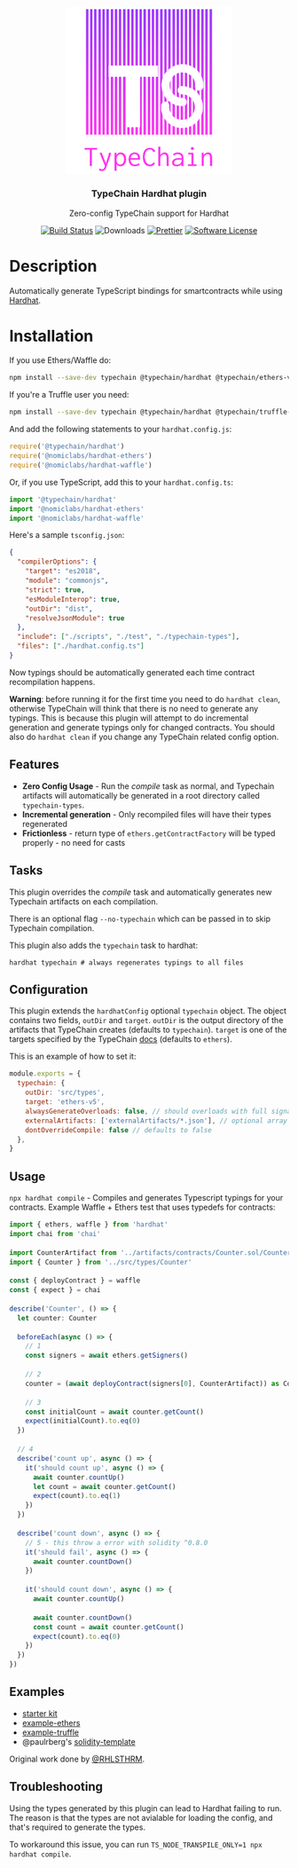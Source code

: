 <p align="center">
  <img src="https://github.com/Neufund/TypeChain/blob/d82f3cc644a11e22ca8e42505c16f035e2f2555d/docs/images/typechain-logo.png?raw=true" width="300" alt="TypeChain">
  <h3 align="center">TypeChain Hardhat plugin</h3>
  <p align="center">Zero-config TypeChain support for Hardhat</p>

  <p align="center">
    <a href="https://github.com/ethereum-ts/TypeChain/actions"><img alt="Build Status" src="https://github.com/ethereum-ts/TypeChain/workflows/CI/badge.svg"></a>
    <img alt="Downloads" src="https://img.shields.io/npm/dm/typechain.svg">
    <a href="https://github.com/prettier/prettier"><img alt="Prettier" src="https://img.shields.io/badge/code_style-prettier-ff69b4.svg"></a>
    <a href="/package.json"><img alt="Software License" src="https://img.shields.io/badge/license-MIT-brightgreen.svg?style=flat-square"></a>
  </p>
</p>

# Description

Automatically generate TypeScript bindings for smartcontracts while using [Hardhat](https://hardhat.org/).

# Installation

If you use Ethers/Waffle do:

```bash
npm install --save-dev typechain @typechain/hardhat @typechain/ethers-v5
```

If you're a Truffle user you need:

```bash
npm install --save-dev typechain @typechain/hardhat @typechain/truffle-v5
```

And add the following statements to your `hardhat.config.js`:

```javascript
require('@typechain/hardhat')
require('@nomiclabs/hardhat-ethers')
require('@nomiclabs/hardhat-waffle')
```

Or, if you use TypeScript, add this to your `hardhat.config.ts`:

```typescript
import '@typechain/hardhat'
import '@nomiclabs/hardhat-ethers'
import '@nomiclabs/hardhat-waffle'
```

Here's a sample `tsconfig.json`:

```json
{
  "compilerOptions": {
    "target": "es2018",
    "module": "commonjs",
    "strict": true,
    "esModuleInterop": true,
    "outDir": "dist",
    "resolveJsonModule": true
  },
  "include": ["./scripts", "./test", "./typechain-types"],
  "files": ["./hardhat.config.ts"]
}
```

Now typings should be automatically generated each time contract recompilation happens.

**Warning**: before running it for the first time you need to do `hardhat clean`, otherwise TypeChain will think that
there is no need to generate any typings. This is because this plugin will attempt to do incremental generation and
generate typings only for changed contracts. You should also do `hardhat clean` if you change any TypeChain related
config option.

## Features

- **Zero Config Usage** - Run the _compile_ task as normal, and Typechain artifacts will automatically be generated in a
  root directory called `typechain-types`.
- **Incremental generation** - Only recompiled files will have their types regenerated
- **Frictionless** - return type of `ethers.getContractFactory` will be typed properly - no need for casts

## Tasks

This plugin overrides the _compile_ task and automatically generates new Typechain artifacts on each compilation.

There is an optional flag `--no-typechain` which can be passed in to skip Typechain compilation.

This plugin also adds the `typechain` task to hardhat:

```
hardhat typechain # always regenerates typings to all files
```

## Configuration

This plugin extends the `hardhatConfig` optional `typechain` object. The object contains two fields, `outDir` and
`target`. `outDir` is the output directory of the artifacts that TypeChain creates (defaults to `typechain`). `target`
is one of the targets specified by the TypeChain [docs](https://github.com/ethereum-ts/TypeChain#cli) (defaults to
`ethers`).

This is an example of how to set it:

```js
module.exports = {
  typechain: {
    outDir: 'src/types',
    target: 'ethers-v5',
    alwaysGenerateOverloads: false, // should overloads with full signatures like deposit(uint256) be generated always, even if there are no overloads?
    externalArtifacts: ['externalArtifacts/*.json'], // optional array of glob patterns with external artifacts to process (for example external libs from node_modules)
    dontOverrideCompile: false // defaults to false
  },
}
```

## Usage

`npx hardhat compile` - Compiles and generates Typescript typings for your contracts. Example Waffle + Ethers test that
uses typedefs for contracts:

```ts
import { ethers, waffle } from 'hardhat'
import chai from 'chai'

import CounterArtifact from '../artifacts/contracts/Counter.sol/Counter.json'
import { Counter } from '../src/types/Counter'

const { deployContract } = waffle
const { expect } = chai

describe('Counter', () => {
  let counter: Counter

  beforeEach(async () => {
    // 1
    const signers = await ethers.getSigners()

    // 2
    counter = (await deployContract(signers[0], CounterArtifact)) as Counter

    // 3
    const initialCount = await counter.getCount()
    expect(initialCount).to.eq(0)
  })

  // 4
  describe('count up', async () => {
    it('should count up', async () => {
      await counter.countUp()
      let count = await counter.getCount()
      expect(count).to.eq(1)
    })
  })

  describe('count down', async () => {
    // 5 - this throw a error with solidity ^0.8.0
    it('should fail', async () => {
      await counter.countDown()
    })

    it('should count down', async () => {
      await counter.countUp()

      await counter.countDown()
      const count = await counter.getCount()
      expect(count).to.eq(0)
    })
  })
})
```

## Examples

- [starter kit](https://github.com/rhlsthrm/typescript-solidity-dev-starter-kit)
- [example-ethers](https://github.com/ethereum-ts/TypeChain/tree/main/examples/hardhat)
- [example-truffle](https://github.com/ethereum-ts/TypeChain/tree/main/examples/hardhat-truffle-v5)
- @paulrberg's [solidity-template](https://github.com/paulrberg/solidity-template)

Original work done by [@RHLSTHRM](https://twitter.com/RHLSTHRM).

## Troubleshooting

Using the types generated by this plugin can lead to Hardhat failing to run. The reason is that the types are not
avialable for loading the config, and that's required to generate the types.

To workaround this issue, you can run `TS_NODE_TRANSPILE_ONLY=1 npx hardhat compile`.
